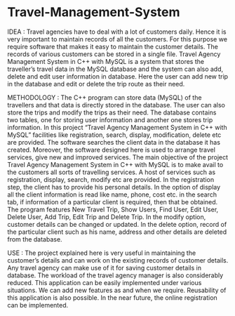 # Travel-Management-System
IDEA :
  Travel agencies have to deal with a lot of customers daily. Hence it is very important to maintain records of all the customers. For this purpose we require software that  makes it easy to maintain the customer details. The records of various customers can be stored in a single file. Travel Agency Management System in C++ with MySQL is a system that stores the traveller’s travel data in the MySQL database and the system can also add, delete and edit user information in database. Here the user can add new trip in the database and edit or delete the trip route as their need.

METHODOLOGY :
  The C++ program can store data (MySQL) of the travellers and that data is directly stored in the database. The user can also store the trips and modify the trips as their need. The database contains two tables, one for storing user information and another one stores trip information. In this project “Travel Agency Management System in C++ with MySQL” facilities like registration, search, display, modification, delete etc are provided. The software searches the client data in the database it has created. Moreover, the software designed here is used to arrange travel services, give new and improved services. The main objective of the project Travel Agency Management System in C++ with MySQL is to make avail to the customers all sorts of travelling services. A host of services such as registration, display, search, modify etc are provided. In the registration step, the client has to provide his personal details. In the option of display all the client information is read like name, phone, cost etc. in the search tab, if information of a particular client is required, then that be obtained. The program features New Travel Trip, Show Users, Find User, Edit User, Delete User, Add Trip, Edit Trip and Delete Trip. In the modify option, customer details can be changed or updated. In the delete option, record of the particular client such as his name, address and other details are deleted from the database. 

USE :
  The project explained here is very useful in maintaining the customer’s details and can work on the existing records of customer details. Any travel agency can make use of it for saving customer details in database. The workload of the travel agency manager is also considerably reduced. This application can be easily implemented under various situations. We can add new features as and when we require.  Reusability of this application is also possible. In the near future, the online registration can be implemented. 
